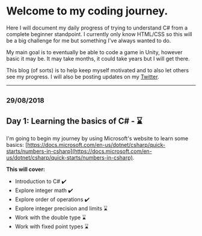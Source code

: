 # Welcome to my coding journey.

Here I will document my daily progress of trying to understand C# from a complete beginner standpoint. I currently only know HTML/CSS so this will be a big challenge for me but something I've always wanted to do.

My main goal is to eventually be able to code a game in Unity, however basic it may be. It may take months, it could take years but I will get there.

This blog (of sorts) is to help keep myself motivated and to also let others see my progress. I will also be posting updates on my [Twitter](www.twitter.com/_fwady).

---------------------------------------------------------

## <sub>29/08/2018</sub>
## **Day 1:** Learning the basics of C# - ⌛

I'm going to begin my journey by using Microsoft's website to learn some basics: [https://docs.microsoft.com/en-us/dotnet/csharp/quick-starts/numbers-in-csharp](https://docs.microsoft.com/en-us/dotnet/csharp/quick-starts/numbers-in-csharp).

**This will cover:**

- Introduction to C# ✔️
- Explore integer math ✔️
- Explore order of operations ✔️
- Explore integer precision and limits ⌛
- Work with the double type ⌛
- Work with fixed point types ⌛

